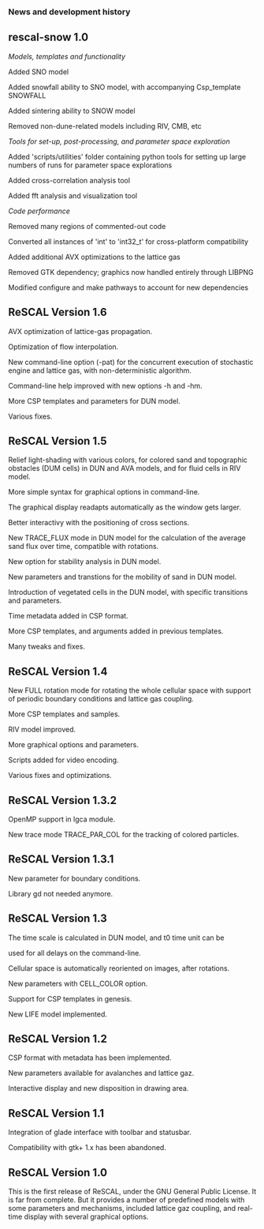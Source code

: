 ### News and development history

## rescal-snow 1.0
*Models, templates and functionality*

Added SNO model

Added snowfall ability to SNO model, with accompanying Csp_template SNOWFALL

Added sintering ability to SNOW model

Removed non-dune-related models including RIV, CMB, etc

*Tools for set-up, post-processing, and parameter space exploration*

Added 'scripts/utilities' folder containing python tools for setting up large numbers of runs for parameter space explorations

Added cross-correlation analysis tool

Added fft analysis and visualization tool

*Code performance*

Removed many regions of commented-out code

Converted all instances of 'int' to 'int32_t' for cross-platform compatibility

Added additional AVX optimizations to the lattice gas

Removed GTK dependency; graphics now handled entirely through LIBPNG

Modified configure and make pathways to account for new dependencies

## ReSCAL Version 1.6

AVX optimization of lattice-gas propagation.

Optimization of flow interpolation.

New command-line option (-pat) for the concurrent execution of stochastic engine 
and lattice gas, with non-deterministic algorithm.

Command-line help improved with new options -h and -hm.

More CSP templates and parameters for DUN model.

Various fixes.

## ReSCAL Version 1.5
Relief light-shading with various colors, for colored sand and topographic 
obstacles (DUM cells) in DUN and AVA models, and for fluid cells in RIV model.

More simple syntax for graphical options in command-line.

The graphical display readapts automatically as the window gets larger.

Better interactivy with the positioning of cross sections.

New TRACE_FLUX mode in DUN model for the calculation of the average sand flux
over time, compatible with rotations.

New option for stability analysis in DUN model.

New parameters and transtions for the mobility of sand in DUN model.

Introduction of vegetated cells in the DUN model, with specific transitions
and parameters.

Time metadata added in CSP format.

More CSP templates, and arguments added in previous templates.

Many tweaks and fixes.

## ReSCAL Version 1.4
New FULL rotation mode for rotating the whole cellular space with support of
periodic boundary conditions and lattice gas coupling.

More CSP templates and samples.

RIV model improved.

More graphical options and parameters.

Scripts added for video encoding.

Various fixes and optimizations.

## ReSCAL Version 1.3.2
OpenMP support in lgca module.

New trace mode TRACE_PAR_COL for the tracking of colored particles.

## ReSCAL Version 1.3.1
New parameter for boundary conditions.

Library gd not needed anymore.

## ReSCAL Version 1.3
The time scale is calculated in DUN model, and t0 time unit can be 

used for all delays on the command-line.

Cellular space is automatically reoriented on images, after rotations.

New parameters with CELL_COLOR option.

Support for CSP templates in genesis.

New LIFE model implemented.

## ReSCAL Version 1.2
CSP format with metadata has been implemented.

New parameters available for avalanches and lattice gaz.

Interactive display and new disposition in drawing area.

## ReSCAL Version 1.1
Integration of glade interface with toolbar and statusbar.

Compatibility with gtk+ 1.x has been abandoned.

## ReSCAL Version 1.0
This is the first release of ReSCAL, under the GNU General Public 
License.  It is far from complete. But it provides a number of 
predefined models with some parameters and mechanisms, included 
lattice gaz coupling, and real-time display with several graphical 
options.


